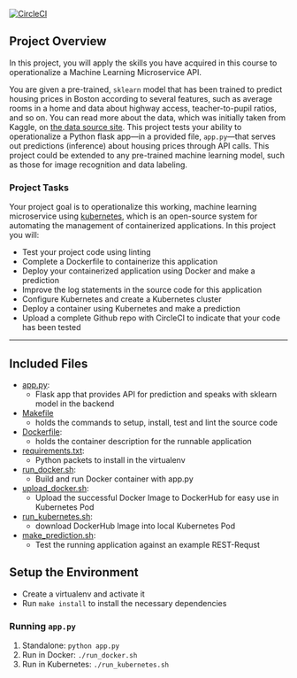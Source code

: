 [![CircleCI](https://circleci.com/gh/herrfeder/Udacity-Cloud-Devops-Nanodegree-Project-4-ML-Microservice-Kubernetes.svg?style=svg)](https://app.circleci.com/pipelines/github/herrfeder/Udacity-Cloud-Devops-Nanodegree-Project-4-ML-Microservice-Kubernetes/4/workflows/8a40e434-f945-4ea0-ba8d-216dcc285105)

## Project Overview

In this project, you will apply the skills you have acquired in this course to operationalize a Machine Learning Microservice API. 

You are given a pre-trained, `sklearn` model that has been trained to predict housing prices in Boston according to several features, such as average rooms in a home and data about highway access, teacher-to-pupil ratios, and so on. You can read more about the data, which was initially taken from Kaggle, on [the data source site](https://www.kaggle.com/c/boston-housing). This project tests your ability to operationalize a Python flask app—in a provided file, `app.py`—that serves out predictions (inference) about housing prices through API calls. This project could be extended to any pre-trained machine learning model, such as those for image recognition and data labeling.

### Project Tasks

Your project goal is to operationalize this working, machine learning microservice using [kubernetes](https://kubernetes.io/), which is an open-source system for automating the management of containerized applications. In this project you will:
* Test your project code using linting
* Complete a Dockerfile to containerize this application
* Deploy your containerized application using Docker and make a prediction
* Improve the log statements in the source code for this application
* Configure Kubernetes and create a Kubernetes cluster
* Deploy a container using Kubernetes and make a prediction
* Upload a complete Github repo with CircleCI to indicate that your code has been tested

---

## Included Files

* [app.py](https://github.com/herrfeder/Udacity-Cloud-Devops-Nanodegree-Project-4-ML-Microservice-Kubernetes/blob/main/app.py):
  * Flask app that provides API for prediction and speaks with sklearn model in the backend
* [Makefile](https://github.com/herrfeder/Udacity-Cloud-Devops-Nanodegree-Project-4-ML-Microservice-Kubernetes/blob/main/Makefile)
  * holds the commands to setup, install, test and lint the source code
* [Dockerfile](https://github.com/herrfeder/Udacity-Cloud-Devops-Nanodegree-Project-4-ML-Microservice-Kubernetes/blob/main/Dockerfile):
  * holds the container description for the runnable application
* [requirements.txt](https://github.com/herrfeder/Udacity-Cloud-Devops-Nanodegree-Project-4-ML-Microservice-Kubernetes/blob/main/requirements.txt): 
  * Python packets to install in the virtualenv
* [run_docker.sh](https://github.com/herrfeder/Udacity-Cloud-Devops-Nanodegree-Project-4-ML-Microservice-Kubernetes/blob/main/run_docker.sh):
  * Build and run Docker container with app.py
* [upload_docker.sh](https://github.com/herrfeder/Udacity-Cloud-Devops-Nanodegree-Project-4-ML-Microservice-Kubernetes/blob/main/upload_docker.sh):
  * Upload the successful Docker Image to DockerHub for easy use in Kubernetes Pod
* [run_kubernetes.sh](https://github.com/herrfeder/Udacity-Cloud-Devops-Nanodegree-Project-4-ML-Microservice-Kubernetes/blob/main/run_kubernetes.sh):
  * download DockerHub Image into local Kubernetes Pod
* [make_prediction.sh](https://github.com/herrfeder/Udacity-Cloud-Devops-Nanodegree-Project-4-ML-Microservice-Kubernetes/blob/main/make_prediction.sh):
  * Test the running application against an example REST-Requst


## Setup the Environment

* Create a virtualenv and activate it
* Run `make install` to install the necessary dependencies

### Running `app.py`

1. Standalone:  `python app.py`
2. Run in Docker:  `./run_docker.sh`
3. Run in Kubernetes:  `./run_kubernetes.sh`


